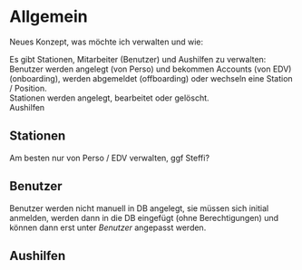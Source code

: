 # Allgemein

Neues Konzept, was möchte ich verwalten und wie:

Es gibt Stationen, Mitarbeiter (Benutzer) und Aushilfen zu verwalten:  
Benutzer werden angelegt (von Perso) und bekommen Accounts (von EDV) (onboarding), werden abgemeldet (offboarding) oder wechseln eine Station / Position.  
Stationen werden angelegt, bearbeitet oder gelöscht.  
Aushilfen

## Stationen

Am besten nur von Perso / EDV verwalten, ggf Steffi?

## Benutzer

Benutzer werden nicht manuell in DB angelegt, sie müssen sich initial anmelden, werden dann in die DB eingefügt (ohne Berechtigungen) und können dann erst unter _Benutzer_ angepasst werden.

## Aushilfen

